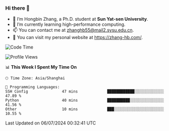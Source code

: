 ### Hi there 👋

- 🔭 I’m Hongbin Zhang, a Ph.D. student at **Sun Yat-sen University**.
- 🌱 I’m currently learning high-performance computing.
- 📫 You can contact me at zhanghb55@mail2.sysu.edu.cn.
- 👀 You can visit my personal website at https://zhang-hb.com/.

<!--START_SECTION:waka-->
![Code Time](http://img.shields.io/badge/Code%20Time-329%20hrs%202%20mins-blue)

![Profile Views](http://img.shields.io/badge/Profile%20Views-1-blue)

📊 **This Week I Spent My Time On** 

```text
🕑︎ Time Zone: Asia/Shanghai

💬 Programming Languages: 
SSH Config               47 mins             ████████████░░░░░░░░░░░░░   47.89 % 
Python                   40 mins             ██████████░░░░░░░░░░░░░░░   41.56 % 
Other                    10 mins             ███░░░░░░░░░░░░░░░░░░░░░░   10.55 % 
```


 Last Updated on 06/07/2024 00:32:41 UTC
<!--END_SECTION:waka-->
